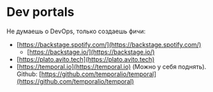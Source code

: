# Dev portals

Не думаешь о DevOps, только создаешь фичи:

* [https://backstage.spotify.com/](https://backstage.spotify.com/)
  * [https://backstage.io/](https://backstage.io/)
* [https://plato.avito.tech](https://plato.avito.tech)
* [https://temporal.io](https://temporal.io) (Можно у себя поднять). Github: [https://github.com/temporalio/temporal](https://github.com/temporalio/temporal)
